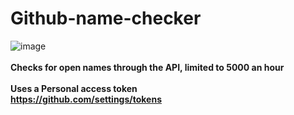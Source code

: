 # Github-name-checker

![image](https://i.imgur.com/6NoAnCr.png)
<br>
<br>
<b>Checks for open names through the API, limited to 5000 an hour<br>
<br>Uses a Personal access token<br>
https://github.com/settings/tokens
</b>
